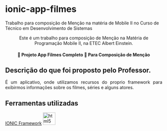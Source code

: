 # ionic-app-filmes
Trabalho para composição de Menção na matéria de Mobile II no Curso de Técnico em Desenvolvimento de Sistemas
<p align="center">
Este é um trabalho para composição de Menção na Matéria de Programação Mobile II, na ETEC Albert Einstein.
</p>

<h4 align="center"> 
	🚧  Projeto App Filmes Completo 🚧 Para Composição de Menção
</h4>


## Descrição do que foi proposto pelo Professor. 

<p align="justify">
É um aplicativo, onde utilizamos recursos do proprio framework para exibirmos informações sobre os filmes, séries e alguns atores.

</p>


###

## Ferramentas utilizadas
<a href="https://ionicframework.com/docs" style="text decoration: 'no'"> IONIC Framework</a>
<img src="https://img2.gratispng.com/20181126/aaz/kisspng-ionic-apache-cordova-software-framework-mobile-app-5bfc36aa6e20c6.7150215215432557224511.jpg" alt="html5" width="40" height="40"/>


